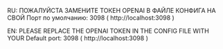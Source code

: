 RU: ПОЖАЛУЙСТА ЗАМЕНИТЕ ТОКЕН OPENAI В ФАЙЛЕ КОНФИГА НА СВОЙ
Порт по умолчанию: 3098 ( http://localhost:3098 )

EN: PLEASE REPLACE THE OPENAI TOKEN IN THE CONFIG FILE WITH YOUR
Default port: 3098 ( http://localhost:3098 )
